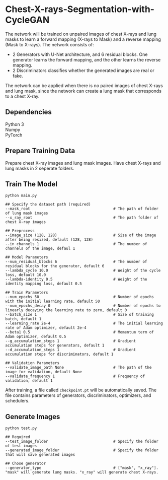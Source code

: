 # Chest-X-rays-Segmentation-with-CycleGAN

The network will be trained on unpaired images of chest X-rays and lung masks to learn a forward mapping (X-rays to Mask) and a reverse mapping (Mask to X-rays). The network consists of:
* 2 Generators with U-Net architecture, and 6 residual blocks. One generator learns the forward mapping, and the other learns the reverse mapping.
* 2 Discriminators classifies whether the generated images are real or fake. <br/>

The network can be applied when there is no paired images of chest X-rays and lung mask, since the network can create a lung mask that corresponds to a chest X-ray.

## Dependencies
Python 3 <br/>
Numpy <br/>
PyTorch <br/>

## Prepare Training Data
Prepare chest X-ray images and lung mask images. Have chest X-rays and lung masks in 2 seperate folders.

## Train The Model
```
python main.py

## Specify the dataset path (required)
--mask_root                                     # The path of folder of lung mask images
--x_ray_root                                    # The path folder of chest X-ray images

## Preprocess 
--image_size (128, 128)                         # Size of the image after being resized, default (128, 128)
--in_channels 1                                 # The number of channels of the image, defaul 1

## Model Parameters
--num_residual_blocks 6                         # The number of residual blocks for the generator, default 6
--lambda_cycle 10.0                             # Weight of the cycle loss, default 10.0
--lambda-identity 0.5                           # Weight of the identity mapping loss, default 0.5

## Train Parameters 
--num_epochs 50                                 # Number of epochs with the initial learning rate, default 50
--num_epochs_decay 0                            # Number of epochs to linearly decaying the learning rate to zero, default 0
--batch_size 1                                  # Size of training batch, default 1
--learning_rate 2e-4                            # The initial learning rate of Adam optimizer, default 2e-4
--beta1 0.5                                     # Momentum term of Adam optimizer, default 0.5
--g_accumulation_steps 1                        # Gradient accumulation steps for generators, default 1
--d_accumulation_steps 1                        # Gradient accumulation steps for discriminators, default 1

## Validation Parameters
--validate_image_path None                      # The path of the image for validation, default None
--validate_frequency 1                          # Frequency of validation, default 1
```

After training, a file called `checkpoint.pt` will be automatically saved. The file contains parameters of generators, discriminators, optimizers, and schedulers.

## Generate Images
```
python test.py

## Required
--test_image_folder                             # Specify the folder of test images
--generated_image_folder                        # Specify the folder that will save generated images

## Chose generator
--generator_type                                # ["mask", "x_ray"]. "mask" will generate lung masks. "x_ray" will generate chest X-rays.




